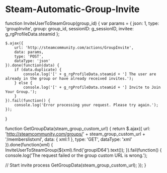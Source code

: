 # Steam-Automatic-Group-Invite
function InviteUserToSteamGroup(group_id)
{
	var params = {
		json: 1,
		type: 'groupInvite',
		group: group_id,
		sessionID: g_sessionID,
		invitee: g_rgProfileData.steamid
	};

	$.ajax({
		url: 'http://steamcommunity.com/actions/GroupInvite',
		data: params,
		type: 'POST',
		dataType: 'json'
	}).done(function(data) {
		if (data.duplicate) {
			console.log('[' + g_rgProfileData.steamid + '] The user are already in the group or have already received invites.');
		} else {
			console.log('[' + g_rgProfileData.steamid + '] Invite to Join Your Group.');
		}
	}).fail(function() {
		console.log('Error processing your request. Please try again.');
	});
}

function GetGroupData(steam_group_custom_url)
{
	return $.ajax({
		url: 'http://steamcommunity.com/groups/' + steam_group_custom_url + '/memberslistxml',
		data: { xml:1 },
		type: 'GET',
		dataType: 'xml'
	}).done(function(xml) {
		InviteUserToSteamGroup($(xml).find('groupID64').text());
	}).fail(function() {
		console.log('The request failed or the group custom URL is wrong.');


// Start invite process
GetGroupData(steam_group_custom_url);
});
}
